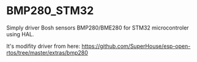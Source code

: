 # BMP280_STM32
Simply driver Bosh sensors BMP280/BME280 for STM32 microcontroler using HAL.

It's modifity driver from here: https://github.com/SuperHouse/esp-open-rtos/tree/master/extras/bmp280

